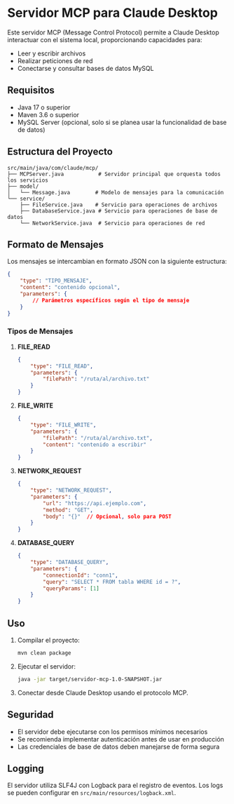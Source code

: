 # Servidor MCP para Claude Desktop

Este servidor MCP (Message Control Protocol) permite a Claude Desktop interactuar con el sistema local, proporcionando capacidades para:
- Leer y escribir archivos
- Realizar peticiones de red
- Conectarse y consultar bases de datos MySQL

## Requisitos

- Java 17 o superior
- Maven 3.6 o superior
- MySQL Server (opcional, solo si se planea usar la funcionalidad de base de datos)

## Estructura del Proyecto

```
src/main/java/com/claude/mcp/
├── MCPServer.java           # Servidor principal que orquesta todos los servicios
├── model/
│   └── Message.java        # Modelo de mensajes para la comunicación
└── service/
    ├── FileService.java    # Servicio para operaciones de archivos
    ├── DatabaseService.java # Servicio para operaciones de base de datos
    └── NetworkService.java  # Servicio para operaciones de red
```

## Formato de Mensajes

Los mensajes se intercambian en formato JSON con la siguiente estructura:

```json
{
    "type": "TIPO_MENSAJE",
    "content": "contenido opcional",
    "parameters": {
        // Parámetros específicos según el tipo de mensaje
    }
}
```

### Tipos de Mensajes

1. **FILE_READ**
   ```json
   {
       "type": "FILE_READ",
       "parameters": {
           "filePath": "/ruta/al/archivo.txt"
       }
   }
   ```

2. **FILE_WRITE**
   ```json
   {
       "type": "FILE_WRITE",
       "parameters": {
           "filePath": "/ruta/al/archivo.txt",
           "content": "contenido a escribir"
       }
   }
   ```

3. **NETWORK_REQUEST**
   ```json
   {
       "type": "NETWORK_REQUEST",
       "parameters": {
           "url": "https://api.ejemplo.com",
           "method": "GET",
           "body": "{}"  // Opcional, solo para POST
       }
   }
   ```

4. **DATABASE_QUERY**
   ```json
   {
       "type": "DATABASE_QUERY",
       "parameters": {
           "connectionId": "conn1",
           "query": "SELECT * FROM tabla WHERE id = ?",
           "queryParams": [1]
       }
   }
   ```

## Uso

1. Compilar el proyecto:
   ```bash
   mvn clean package
   ```

2. Ejecutar el servidor:
   ```bash
   java -jar target/servidor-mcp-1.0-SNAPSHOT.jar
   ```

3. Conectar desde Claude Desktop usando el protocolo MCP.

## Seguridad

- El servidor debe ejecutarse con los permisos mínimos necesarios
- Se recomienda implementar autenticación antes de usar en producción
- Las credenciales de base de datos deben manejarse de forma segura

## Logging

El servidor utiliza SLF4J con Logback para el registro de eventos. Los logs se pueden configurar en `src/main/resources/logback.xml`. 